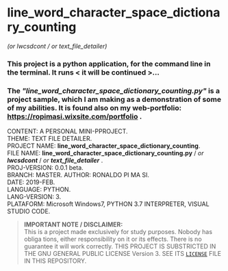 # line_word_character_space_dictionary_counting 
_(or lwcsdcont / or text_file_detailer)_  
  
  
### This project is a python application, for the command line in the terminal. It runs < it will be continued >...  

### The **_"line_word_character_space_dictionary_counting.py"_** is a project sample, which I am making as a demonstration of some of my abilities. It is found also on my web-portfolio: https://ropimasi.wixsite.com/portfolio .  

CONTENT: A PERSONAL MINI-PPROJECT.  
THEME: TEXT FILE DETAILER.  
PROJECT NAME: **line_word_character_space_dictionary_counting**.  
FILE NAME: **line_word_character_space_dictionary_counting.py** / _or **lwcsdcont**_ / _or **text_file_detailer**_  .  
PROJ-VERSION: 0.0.1 beta.  
BRANCH: MASTER.
AUTHOR: RONALDO PI MA SI.  
DATE: 2019-FEB.  
LANGUAGE: PYTHON.  
LANG-VERSION: 3.  
PLATAFORM: Microsoft Windows7, PYTHON 3.7 INTERPRETER, VISUAL STUDIO CODE.  

>**IMPORTANT NOTE / DISCLAIMER:**  
>This is a project made exclusively for study purposes. Nobody has obliga tions, either responsibility on it or its effects. There is no guarantee it will work correctly. THIS PROJECT IS SUBSTRICTED IN THE GNU GENERAL PUBLIC LICENSE Version 3. SEE ITS [`LICENSE`](https://github.com/ROPIMASI/line_word_character_space_dictionary_counting/blob/master/LICENSE) FILE IN THIS REPOSITORY.  
